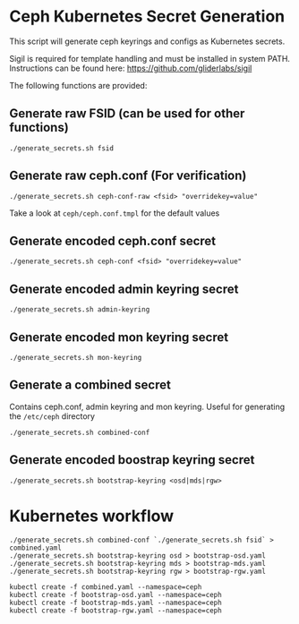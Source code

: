 Ceph Kubernetes Secret Generation
=================================

This script will generate ceph keyrings and configs as Kubernetes secrets.

Sigil is required for template handling and must be installed in system PATH. Instructions can be found here: https://github.com/gliderlabs/sigil

The following functions are provided:

## Generate raw FSID (can be used for other functions)

`./generate_secrets.sh fsid`

## Generate raw ceph.conf (For verification)

`./generate_secrets.sh ceph-conf-raw <fsid> "overridekey=value"`

Take a look at `ceph/ceph.conf.tmpl` for the default values

## Generate encoded ceph.conf secret

`./generate_secrets.sh ceph-conf <fsid> "overridekey=value"`

## Generate encoded admin keyring secret

`./generate_secrets.sh admin-keyring`

## Generate encoded mon keyring secret

`./generate_secrets.sh mon-keyring`

## Generate a combined secret

Contains ceph.conf, admin keyring and mon keyring. Useful for generating the `/etc/ceph` directory

`./generate_secrets.sh combined-conf`

## Generate encoded boostrap keyring secret

`./generate_secrets.sh bootstrap-keyring <osd|mds|rgw>`

Kubernetes workflow
===================

```
./generate_secrets.sh combined-conf `./generate_secrets.sh fsid` > combined.yaml
./generate_secrets.sh bootstrap-keyring osd > bootstrap-osd.yaml
./generate_secrets.sh bootstrap-keyring mds > bootstrap-mds.yaml
./generate_secrets.sh bootstrap-keyring rgw > bootstrap-rgw.yaml

kubectl create -f combined.yaml --namespace=ceph
kubectl create -f bootstrap-osd.yaml --namespace=ceph
kubectl create -f bootstrap-mds.yaml --namespace=ceph
kubectl create -f bootstrap-rgw.yaml --namespace=ceph

```